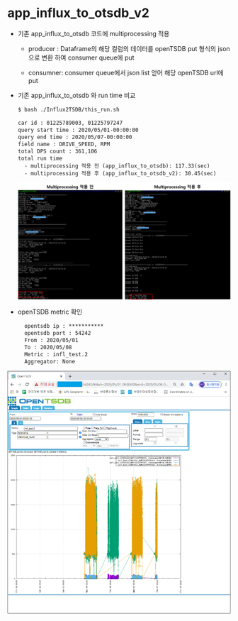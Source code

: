 # app_influx_to_otsdb_v2

- 기존 app_influx_to_otsdb 코드에 multiprocessing 적용

    - producer : Dataframe의 해당 컬럼의 데이터를 openTSDB put 형식의 json으로 변환 하여 consumer queue에 put

    - consumner: consumer queue에서 json list 얻어 해당 openTSDB url에 put
- 기존 app_influx_to_otsdb 와 run time 비교

  ```
  $ bash ./Influx2TSDB/this_run.sh
  ```

      car id : 01225789003, 01225797247
      query start time : 2020/05/01-00:00:00
      query end time : 2020/05/07-00:00:00
      field name : DRIVE_SPEED, RPM
      total DPS count : 361,106
      total run time
      	- multiprocessing 적용 전 (app_influx_to_otsdb): 117.33(sec)
      	- multiprocessing 적용 후 (app_influx_to_otsdb_v2): 30.45(sec)

  ![그림4](./image/run_time.png)

  

- openTSDB metric 확인

        opentsdb ip : ***********
        opentsdb port : 54242
        From : 2020/05/01
        To : 2020/05/08
        Metric : infl_test.2
        Aggregator: None
    



![그림4](./image/web.png)



